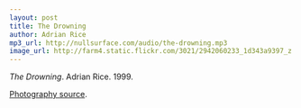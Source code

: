 ```yaml
---
layout: post
title: The Drowning
author: Adrian Rice
mp3_url: http://nullsurface.com/audio/the-drowning.mp3
image_url: http://farm4.static.flickr.com/3021/2942060233_1d343a9397_z.jpg
---
```


_The Drowning_.  Adrian Rice.  1999.

[Photography source](http://www.flickr.com/photos/deepboy666/2942060233/).